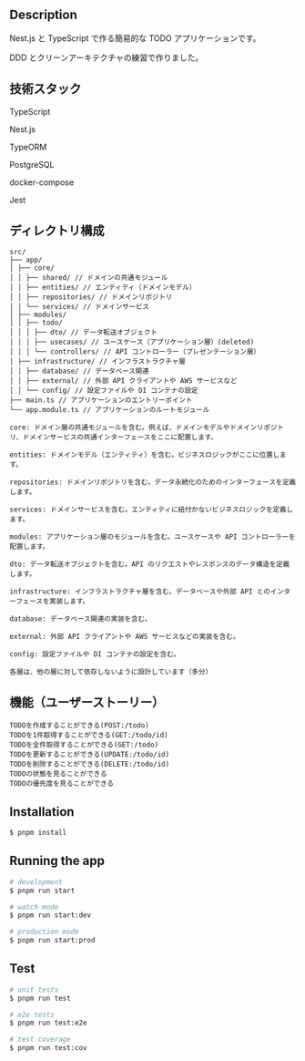 ## Description

Nest.js と TypeScript で作る簡易的な TODO アプリケーションです。

DDD とクリーンアーキテクチャの練習で作りました。

## 技術スタック

TypeScript

Nest.js

TypeORM

PostgreSQL

docker-compose

Jest

## ディレクトリ構成

```
src/
├── app/
│ ├── core/
│ │ ├── shared/ // ドメインの共通モジュール
│ │ ├── entities/ // エンティティ（ドメインモデル）
│ │ ├── repositories/ // ドメインリポジトリ
│ │ └── services/ // ドメインサービス
│ ├── modules/
│ │ ├── todo/
│ │ │ ├── dto/ // データ転送オブジェクト
│ │ │ ├── usecases/ // ユースケース（アプリケーション層）(deleted)
│ │ │ └── controllers/ // API コントローラー（プレゼンテーション層）
│ ├── infrastructure/ // インフラストラクチャ層
│ │ ├── database/ // データベース関連
│ │ ├── external/ // 外部 API クライアントや AWS サービスなど
│ │ └── config/ // 設定ファイルや DI コンテナの設定
├── main.ts // アプリケーションのエントリーポイント
└── app.module.ts // アプリケーションのルートモジュール
```

```
core: ドメイン層の共通モジュールを含む。例えば、ドメインモデルやドメインリポジトリ、ドメインサービスの共通インターフェースをここに配置します。

entities: ドメインモデル（エンティティ）を含む。ビジネスロジックがここに位置します。

repositories: ドメインリポジトリを含む。データ永続化のためのインターフェースを定義します。

services: ドメインサービスを含む。エンティティに紐付かないビジネスロジックを定義します。

modules: アプリケーション層のモジュールを含む。ユースケースや API コントローラーを配置します。

dto: データ転送オブジェクトを含む。API のリクエストやレスポンスのデータ構造を定義します。

infrastructure: インフラストラクチャ層を含む。データベースや外部 API とのインターフェースを実装します。

database: データベース関連の実装を含む。

external: 外部 API クライアントや AWS サービスなどの実装を含む。

config: 設定ファイルや DI コンテナの設定を含む。

各層は、他の層に対して依存しないように設計しています（多分）
```

## 機能（ユーザーストーリー）

```
TODOを作成することができる(POST:/todo)
TODOを1件取得することができる(GET:/todo/id)
TODOを全件取得することができる(GET:/todo)
TODOを更新することができる(UPDATE:/todo/id)
TODOを削除することができる(DELETE:/todo/id)
TODOの状態を見ることができる
TODOの優先度を見ることができる
```

## Installation

```bash
$ pnpm install
```

## Running the app

```bash
# development
$ pnpm run start

# watch mode
$ pnpm run start:dev

# production mode
$ pnpm run start:prod
```

## Test

```bash
# unit tests
$ pnpm run test

# e2e tests
$ pnpm run test:e2e

# test coverage
$ pnpm run test:cov
```
